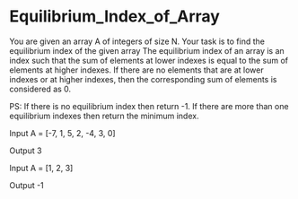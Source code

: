 # Equilibrium_Index_of_Array

You are given an array A of integers of size N.
Your task is to find the equilibrium index of the given array
The equilibrium index of an array is an index such that the sum of elements at lower indexes is equal to the sum of elements at higher indexes.
If there are no elements that are at lower indexes or at higher indexes, then the corresponding sum of elements is considered as 0.

PS:
If there is no equilibrium index then return -1.
If there are more than one equilibrium indexes then return the minimum index.

Input
A = [-7, 1, 5, 2, -4, 3, 0]

Output
3

Input
A = [1, 2, 3]

Output
-1
